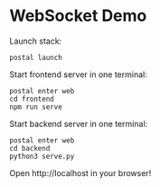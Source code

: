# WebSocket Demo

Launch stack:  
```
postal launch
```

Start frontend server in one terminal:
```
postal enter web
cd frontend
npm run serve
```

Start backend server in one terminal:
```
postal enter web
cd backend
python3 serve.py
```

Open http://localhost in your browser!
